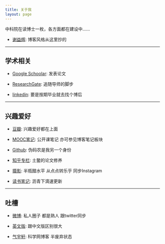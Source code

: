 ```yaml
---
title: 关于我
layout: page
---
```


中科院在读博士一枚，各方面都在建设中……

- [谢益辉](http://yihui.name): 博客风格从这里抄的

---

## 学术相关

- [Google Schoolar](http://scholar.google.com/citations?user=SPNX8oUAAAAJ&hl=en): 发表论文

- [ResearchGate](https://www.researchgate.net/profile/Miao_Yu21): 追随导师的脚步

- [linkedin](cn.linkedin.com/pub/yufree): 要是按期毕业就去找个博后

---

## 兴趣爱好

- [豆瓣](http://www.douban.com/people/yufree/): 兴趣爱好都在上面

- [MOOC笔记](http://rpubs.com/yufree): 公开课笔记 亦可参见博客笔记板块

- [Github](https://github.com/yufree): 伪码农是我另一个身份

- [知乎专栏](http://zhuanlan.zhihu.com/yufree): 土鳖的论文修养

- [摄影](http://yufree.lofter.com/): 半瓶醋水平 从点点转乐乎 同步Instagram

- [读书笔记](https://yufreecas.blogspot.com/): 沥青下滴速更新

---

## 吐槽

- [微博](http://weibo.com/yufreecas): 私人圈子 都是熟人 跟twitter同步

- [英文版](http://yufree.github.io/blog/): 跟中文版区别很大

- [气宇轩](http://blog.sciencenet.cn/u/yufree): 科学网博客 半废弃状态